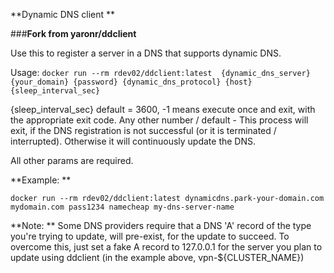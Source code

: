 **Dynamic DNS client
**

###**Fork from yaronr/ddclient**

Use this to register a server in a DNS that supports dynamic DNS.

Usage:
`docker run --rm rdev02/ddclient:latest  {dynamic_dns_server} {your_domain} {password} {dynamic_dns_protocol} {host} {sleep_interval_sec}`

{sleep_interval_sec} default = 3600, -1 means execute once and exit, with the appropriate exit code. Any other number / default - This process will exit, if the DNS registration is not successful (or it is terminated / interrupted). Otherwise it will continuously update the DNS.

All other params are required.

**Example:
**

`docker run --rm rdev02/ddclient:latest dynamicdns.park-your-domain.com mydomain.com pass1234 namecheap my-dns-server-name
`

**Note:
**
Some DNS providers require that a DNS 'A' record of the type you're trying to update, will pre-exist, for the update to succeed. To overcome this, just set a fake A record to 127.0.0.1 for the server you plan to update using ddclient (in the example above, vpn-${CLUSTER_NAME})